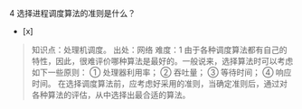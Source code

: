 4
选择进程调度算法的准则是什么？
- [x]  

> 知识点：处理机调度。
> 出处：网络
> 难度：1
> 由于各种调度算法都有自己的特性，因此，很难评价哪种算法是最好的。一般说来，选择算法时可以考虑如下一些原则： ① 处理器利用率； ② 吞吐量； ③ 等待时间；
> ④ 响应时间。 在选择调度算法前，应考虑好采用的准则，当确定准则后，通过对各种算法的评估，从中选择出最合适的算法。
